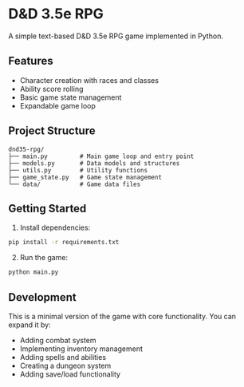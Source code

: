 # D&D 3.5e RPG

A simple text-based D&D 3.5e RPG game implemented in Python.

## Features
- Character creation with races and classes
- Ability score rolling
- Basic game state management
- Expandable game loop

## Project Structure
```
dnd35-rpg/
├── main.py         # Main game loop and entry point
├── models.py       # Data models and structures
├── utils.py        # Utility functions
├── game_state.py   # Game state management
└── data/           # Game data files
```

## Getting Started

1. Install dependencies:
```bash
pip install -r requirements.txt
```

2. Run the game:
```bash
python main.py
```

## Development
This is a minimal version of the game with core functionality. You can expand it by:
- Adding combat system
- Implementing inventory management
- Adding spells and abilities
- Creating a dungeon system
- Adding save/load functionality